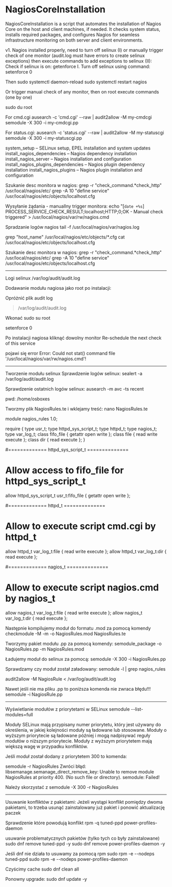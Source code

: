 # NagiosCoreInstallation
NagiosCoreInstallation is a script that automates the installation of Nagios Core on the host and client machines, if needed. It checks system status, installs required packages, and configures Nagios for seamless infrastructure monitoring on both server and client environments.

v1. Nagios installed properly, need to turn off selinux (I) or manually trigger check of one monitor (audit.log must have errors to create selinux exceptions) then execute commands to add exceptions to selinux (II):
Check if selinux is on: getenforce
I.
Turn off selinux using command: setenforce 0

Then 
sudo systemctl daemon-reload
sudo systemctl restart nagios


Or trigger manual check of any monitor, then on root execute commands (one by one)

sudo du root

For cmd.cgi
ausearch -c 'cmd.cgi' --raw | audit2allow -M my-cmdcgi
semodule -X 300 -i my-cmdcgi.pp

For status.cgi:
ausearch -c 'status.cgi' --raw | audit2allow -M my-statuscgi
semodule -X 300 -i my-statuscgi.pp

system_setup – SELinux setup, EPEL installation and system updates
install_nagios_dependencies – Nagios dependency installation
install_nagios_server – Nagios installation and configuration
install_nagios_plugins_dependencies – Nagios plugin dependency installation
install_nagios_plugins – Nagios plugin installation and configuration

Szukanie desc monitora w nagios:
grep -r "check_command.*check_http" /usr/local/nagios/etc/
grep -A 10 "define service" /usr/local/nagios/etc/objects/localhost.cfg



Wysyłanie żądania - manuallny trigger monitora:
echo "[`date +%s`] PROCESS_SERVICE_CHECK_RESULT;localhost;HTTP;0;OK - Manual check triggered" > /usr/local/nagios/var/rw/nagios.cmd

Spradzanie logów nagios 
tail -f /usr/local/nagios/var/nagios.log

grep "host_name" /usr/local/nagios/etc/objects/*.cfg
cat /usr/local/nagios/etc/objects/localhost.cfg

Szukanie desc monitora w nagios:
grep -r "check_command.*check_http" /usr/local/nagios/etc/
grep -A 10 "define service" /usr/local/nagios/etc/objects/localhost.cfg


______________________________________________________________________________________
Logi selinux /var/log/audit/audit.log

Dodawanie modułu nagiosa jako root po instalacji:

Opróżnić plik audit log
> /var/log/audit/audit.log


Wkonać sudo su root

setenforce 0

Po instalacji nagiosa kliknąć dowolny monitor 	Re-schedule the next check of this service 

pojawi się error Error: Could not stat() command file '/usr/local/nagios/var/rw/nagios.cmd'!



_____________
Tworzenie modułu selinux
Sprawdzenie logów selinux:
sealert -a /var/log/audit/audit.log

Sprawdzenie ostatnich logów selinux:
ausearch -m avc -ts recent


pwd:
/home/osboxes

Tworzmy plik NagiosRules.te i wklejamy treść:
nano NagiosRules.te

module nagios_rules 1.0;

require {
    type usr_t;
    type httpd_sys_script_t;
    type httpd_t;
    type nagios_t;
    type var_log_t;
    class fifo_file { getattr open write };
    class file { read write execute };
    class dir { read execute };
}

#============= httpd_sys_script_t ==============

# Allow access to fifo_file for httpd_sys_script_t
allow httpd_sys_script_t usr_t:fifo_file { getattr open write };

#============= httpd_t ==============

# Allow to execute script cmd.cgi by httpd_t
allow httpd_t var_log_t:file { read write execute };
allow httpd_t var_log_t:dir { read execute };

#============= nagios_t ==============

# Allow to execute script nagios.cmd by nagios_t
allow nagios_t var_log_t:file { read write execute };
allow nagios_t var_log_t:dir { read execute };



Następnie kompilujemy moduł do formatu .mod za pomocą komendy
checkmodule -M -m -o NagiosRules.mod NagiosRules.te


Tworzymy pakiet modułu .pp za pomocą komendy:
semodule_package -o NagiosRules.pp -m NagiosRules.mod

Ładujemy moduł do selinux za pomocą:
semodule -X 300 -i NagiosRules.pp

Sprawdzamy czy moduł został załadowany:
semodule -l | grep nagios_rules

audit2allow -M NagiosRule < /var/log/audit/audit.log

Nawet jeśli nie ma pliku .pp to poniższa komenda nie zwraca błędu!!!
semodule -i NagiosRule.pp

__________________________________________________________________________
Wyświetlanie modułów z priorytetami w SELinux
semodule --list-modules=full

Moduły SELinux mają przypisany numer priorytetu, który jest używany do określenia, w jakiej kolejności moduły są ładowane lub stosowane. Moduły o wyższym priorytecie są ładowane później i mogą nadpisywać reguły modułów o niższym priorytecie. Moduły z wyższym priorytetem mają większą wagę w przypadku konfliktów.

Jeśli moduł został dodany z priorytetem 300 to komenda:

semodule -r NagiosRules
Zwróci błąd:
libsemanage.semanage_direct_remove_key: Unable to remove module NagiosRules at priority 400. (No such file or directory).
semodule:  Failed!

Należy skorzystać z 
semodule -X 300 -r NagiosRules
__________________________________________________________________________
Usuwanie konfliktów z pakietami:
Jeżeli wystąpi konflikt pomiędzy dwoma pakietami, to trzeba usunąć zainstalowany już pakiet i ponowić aktualizację paczek

Sprawdzenie które powodują konflikt
rpm -q tuned-ppd power-profiles-daemon

usuwanie problematycznych pakietów (tylko tych co były zainstalowane)
sudo dnf remove tuned-ppd -y
sudo dnf remove power-profiles-daemon -y

Jeśli dnf nie działa to usuwamy za pomocą rpm
sudo rpm -e --nodeps tuned-ppd
sudo rpm -e --nodeps power-profiles-daemon

Czyścimy cache 
sudo dnf clean all

Ponowny upgrade:
sudo dnf update -y
